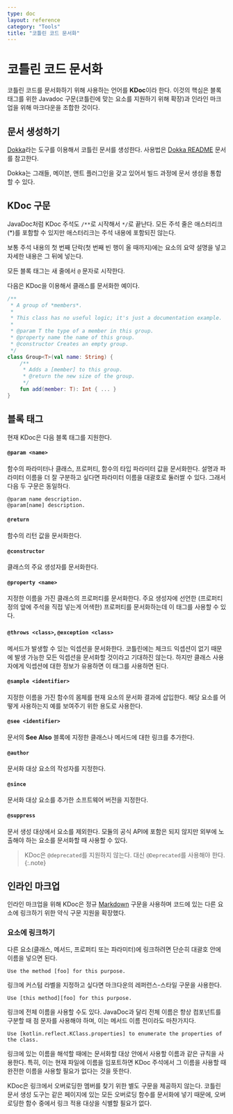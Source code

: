 ```yaml
---
type: doc
layout: reference
category: "Tools"
title: "코틀린 코드 문서화"
---
```


# 코틀린 코드 문서화

코틀린 코드를 문서화하기 위해 사용하는 언어를 **KDoc**이라 한다. 이것의 핵심은 블록 태그를 위한 Javadoc 구문(코틀린에 맞는 요소를 지원하기 위해 확장)과 인라인 마크업을 위해 마크다운을 조합한 것이다.

## 문서 생성하기

[Dokka](https://github.com/Kotlin/dokka)라는 도구를 이용해서 코틀린 문서를 생성한다.
사용법은 [Dokka README](https://github.com/Kotlin/dokka/blob/master/README.md) 문서를 참고한다.

Dokka는 그래들, 메이븐, 앤트 플러그인을 갖고 있어서 빌드 과정에 문서 생성을 통합할 수 있다.

## KDoc 구문

JavaDoc처럼 KDoc 주석도 `/**`로 시작해서 `*/`로 끝난다. 모든 주석 줄은 애스터리크(*)를 포함할 수 있지만 애스터리크는 주석 내용에 포함되진 않는다.

보통 주석 내용의 첫 번째 단락(첫 번째 빈 행이 올 때까지)에는 요소의 요약 설명을 넣고 자세한 내용은 그 뒤에 넣는다.

모든 블록 태그는 새 줄에서 `@` 문자로 시작한다.

다음은 KDoc을 이용해서 클래스를 문서화한 예이다.

``` kotlin
/**
 * A group of *members*.
 *
 * This class has no useful logic; it's just a documentation example.
 *
 * @param T the type of a member in this group.
 * @property name the name of this group.
 * @constructor Creates an empty group.
 */
class Group<T>(val name: String) {
    /**
     * Adds a [member] to this group.
     * @return the new size of the group.
     */
    fun add(member: T): Int { ... }
}
```

## 블록 태그

현재 KDoc은 다음 블록 태그를 지원한다.

#### `@param <name>`

함수의 파라미터나 클래스, 프로퍼티, 함수의 타입 파라미터 값을 문서화한다.
설명과 파라미터 이름을 더 잘 구분하고 싶다면 파라미터 이름을 대괄호로 둘러쌀 수 있다.
그래서 다음 두 구문은 동일하다.

```
@param name description.
@param[name] description.
```

#### `@return`

함수의 리턴 값을 문서화한다.

#### `@constructor`

클래스의 주요 생성자를 문서화한다.

#### `@property <name>`

지정한 이름을 가진 클래스의 프로퍼티를 문서화한다. 주요 생성자에 선언한 (프로퍼티 정의 앞에 주석을 직접 넣는게 어색한)
프로퍼티를 문서화하는데 이 태그를 사용할 수 있다.

#### `@throws <class>`, `@exception <class>`

메서드가 발생할 수 있는 익셉션을 문서화한다. 코틀린에는 체크드 익셉션이 없기 때문에
발생 가능한 모든 익셉션을 문서화할 것이라고 기대하진 않는다. 하지만 클래스 사용자에게 익셉션에 대한 정보가 유용하면
이 태그를 사용하면 된다.

#### `@sample <identifier>`

지정한 이름을 가진 함수의 몸체를 현재 요소의 문서화 결과에 삽입한다.
해당 요소를 어떻게 사용하는지 예를 보여주기 위한 용도로 사용한다.

#### `@see <identifier>`

문서의 **See Also** 블록에 지정한 클래스나 메서드에 대한 링크를 추가한다.

#### `@author`

문서화 대상 요소의 작성자를 지정한다.

#### `@since`

문서화 대상 요소를 추가한 소프트웨어 버전을 지정한다.

#### `@suppress`

문서 생성 대상에서 요소를 제외한다. 모듈의 공식 API에 포함은 되지 않지만 외부에 노출해야 하는 요소를 문서화할 때 사용할 수 있다.

> KDoc은 `@deprecated`를 지원하지 않는다. 대신 `@Deprecated`를 사용해야 한다.
{:.note}


## 인라인 마크업

인라인 마크업을 위해 KDoc은 정규 [Markdown](http://daringfireball.net/projects/markdown/syntax) 구문을 사용하며
코드에 있는 다른 요소에 링크하기 위한 약식 구문 지원을 확장했다.

### 요소에 링크하기

다른 요소(클래스, 메서드, 프로퍼티 또는 파라미터)에 링크하려면 단순히 대괄호 안에 이름을 넣으면 된다.

```
Use the method [foo] for this purpose.
```

링크에 커스텀 라벨을 지정하고 싶다면 마크다운의 레퍼런스-스타일 구문을 사용한다.

```
Use [this method][foo] for this purpose.
```

링크에 전체 이름을 사용할 수도 있다. JavaDoc과 달리 전체 이름은 항상 컴포넌트를 구분할 때 점 문자를 사용해야 하며, 이는 메서드 이름 전이라도 마찬가지다.

```
Use [kotlin.reflect.KClass.properties] to enumerate the properties of the class.
```

링크에 있는 이름을 해석할 때에는 문서화할 대상 안에서 사용할 이름과 같은 규칙을 사용한다.
특히, 이는 현재 파일에 이름을 임포트하면 KDoc 주석에서 그 이름을 사용할 때 완전한 이름을 사용할 필요가 없다는 것을 뜻한다.

KDoc은 링크에서 오버로딩한 멤버를 찾기 위한 별도 구문을 제공하지 않는다. 코틀린 문서 생성 도구는
같은 페이지에 있는 모든 오버로딩 함수를 문서화에 넣기 때문에, 오버로딩한 함수 중에서 링크 적용 대상을 식별할 필요가 없다.

